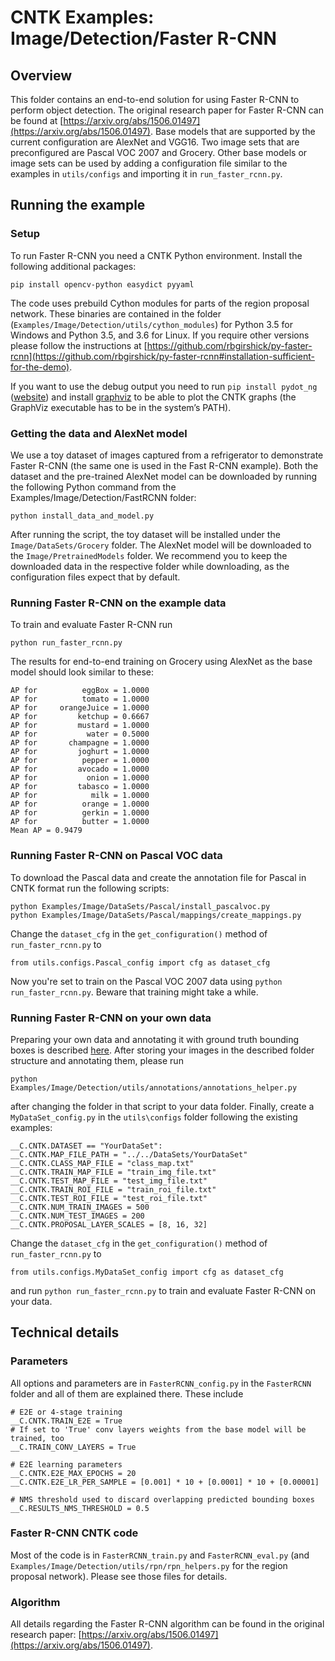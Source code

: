 # CNTK Examples: Image/Detection/Faster R-CNN

## Overview

This folder contains an end-to-end solution for using Faster R-CNN to perform object detection. 
The original research paper for Faster R-CNN can be found at [https://arxiv.org/abs/1506.01497](https://arxiv.org/abs/1506.01497).
Base models that are supported by the current configuration are AlexNet and VGG16. 
Two image sets that are preconfigured are Pascal VOC 2007 and Grocery. 
Other base models or image sets can be used by adding a configuration file similar to the examples in `utils/configs` and importing it in `run_faster_rcnn.py`.

## Running the example

### Setup

To run Faster R-CNN you need a CNTK Python environment. Install the following additional packages:

```
pip install opencv-python easydict pyyaml
```

The code uses prebuild Cython modules for parts of the region proposal network. 
These binaries are contained in the folder (`Examples/Image/Detection/utils/cython_modules`) for Python 3.5 for Windows and Python 3.5, and 3.6 for Linux.
If you require other versions please follow the instructions at [https://github.com/rbgirshick/py-faster-rcnn](https://github.com/rbgirshick/py-faster-rcnn#installation-sufficient-for-the-demo).

If you want to use the debug output you need to run `pip install pydot_ng` ([website](https://pypi.python.org/pypi/pydot-ng)) and install [graphviz](http://graphviz.org/) to be able to plot the CNTK graphs (the GraphViz executable has to be in the system’s PATH).

### Getting the data and AlexNet model

We use a toy dataset of images captured from a refrigerator to demonstrate Faster R-CNN (the same one is used in the Fast R-CNN example). Both the dataset and the pre-trained AlexNet model can be downloaded by running the following Python command from the Examples/Image/Detection/FastRCNN folder:

`python install_data_and_model.py`

After running the script, the toy dataset will be installed under the `Image/DataSets/Grocery` folder. The AlexNet model will be downloaded to the `Image/PretrainedModels` folder. 
We recommend you to keep the downloaded data in the respective folder while downloading, as the configuration files expect that by default.

### Running Faster R-CNN on the example data

To train and evaluate Faster R-CNN run 

`python run_faster_rcnn.py`

The results for end-to-end training on Grocery using AlexNet as the base model should look similar to these:

```
AP for          eggBox = 1.0000
AP for          tomato = 1.0000
AP for     orangeJuice = 1.0000
AP for         ketchup = 0.6667
AP for         mustard = 1.0000
AP for           water = 0.5000
AP for       champagne = 1.0000
AP for         joghurt = 1.0000
AP for          pepper = 1.0000
AP for         avocado = 1.0000
AP for           onion = 1.0000
AP for         tabasco = 1.0000
AP for            milk = 1.0000
AP for          orange = 1.0000
AP for          gerkin = 1.0000
AP for          butter = 1.0000
Mean AP = 0.9479
```

### Running Faster R-CNN on Pascal VOC data

To download the Pascal data and create the annotation file for Pascal in CNTK format run the following scripts:

```
python Examples/Image/DataSets/Pascal/install_pascalvoc.py
python Examples/Image/DataSets/Pascal/mappings/create_mappings.py
```

Change the `dataset_cfg` in the `get_configuration()` method of `run_faster_rcnn.py` to

```
from utils.configs.Pascal_config import cfg as dataset_cfg
```

Now you're set to train on the Pascal VOC 2007 data using `python run_faster_rcnn.py`. Beware that training might take a while.

### Running Faster R-CNN on your own data

Preparing your own data and annotating it with ground truth bounding boxes is described [here](https://docs.microsoft.com/en-us/cognitive-toolkit/Object-Detection-using-Fast-R-CNN#train-on-your-own-data).
After storing your images in the described folder structure and annotating them, please run

`python Examples/Image/Detection/utils/annotations/annotations_helper.py`

after changing the folder in that script to your data folder. Finally, create a `MyDataSet_config.py` in the `utils\configs` folder following the existing examples:

```
__C.CNTK.DATASET == "YourDataSet":
__C.CNTK.MAP_FILE_PATH = "../../DataSets/YourDataSet"
__C.CNTK.CLASS_MAP_FILE = "class_map.txt"
__C.CNTK.TRAIN_MAP_FILE = "train_img_file.txt"
__C.CNTK.TEST_MAP_FILE = "test_img_file.txt"
__C.CNTK.TRAIN_ROI_FILE = "train_roi_file.txt"
__C.CNTK.TEST_ROI_FILE = "test_roi_file.txt"
__C.CNTK.NUM_TRAIN_IMAGES = 500
__C.CNTK.NUM_TEST_IMAGES = 200
__C.CNTK.PROPOSAL_LAYER_SCALES = [8, 16, 32]
```

Change the `dataset_cfg` in the `get_configuration()` method of `run_faster_rcnn.py` to

```
from utils.configs.MyDataSet_config import cfg as dataset_cfg
```

and run `python run_faster_rcnn.py` to train and evaluate Faster R-CNN on your data.

## Technical details

### Parameters

All options and parameters are in `FasterRCNN_config.py` in the `FasterRCNN` folder and all of them are explained there. These include

```
# E2E or 4-stage training
__C.CNTK.TRAIN_E2E = True
# If set to 'True' conv layers weights from the base model will be trained, too
__C.TRAIN_CONV_LAYERS = True

# E2E learning parameters
__C.CNTK.E2E_MAX_EPOCHS = 20
__C.CNTK.E2E_LR_PER_SAMPLE = [0.001] * 10 + [0.0001] * 10 + [0.00001]

# NMS threshold used to discard overlapping predicted bounding boxes
__C.RESULTS_NMS_THRESHOLD = 0.5
```

### Faster R-CNN CNTK code

Most of the code is in `FasterRCNN_train.py` and `FasterRCNN_eval.py` (and `Examples/Image/Detection/utils/rpn/rpn_helpers.py` for the region proposal network). Please see those files for details.

### Algorithm 

All details regarding the Faster R-CNN algorithm can be found in the original research paper: [https://arxiv.org/abs/1506.01497](https://arxiv.org/abs/1506.01497).
